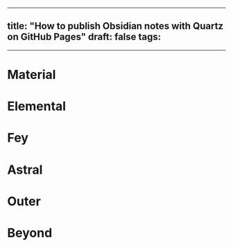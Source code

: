 
---
title: "How to publish Obsidian notes with Quartz on GitHub Pages"
draft: false
tags:
  - 
---
# Material

# Elemental

# Fey

# Astral

# Outer

# Beyond
